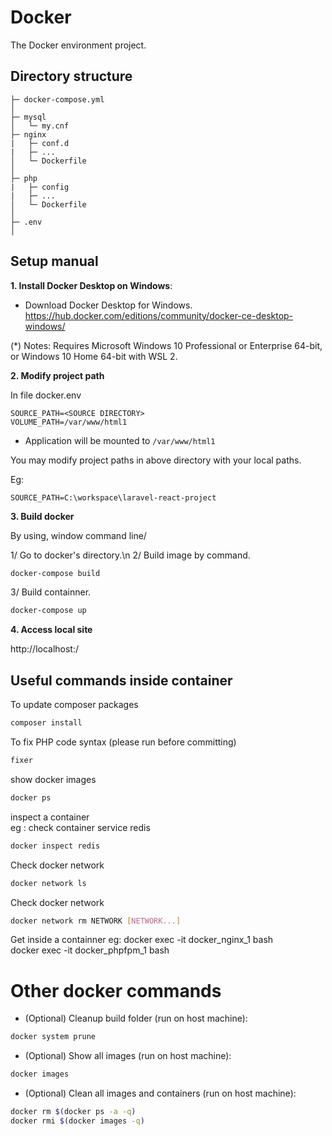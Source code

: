 Docker
===============

The Docker environment project.


## Directory structure
```
├─ docker-compose.yml
│
├─ mysql
│   └─ my.cnf
├─ nginx
|   ├─ conf.d
|   ├─ ...
│   └─ Dockerfile
│
├─ php
|   ├─ config
|   ├─ ...
│   └─ Dockerfile
│
├─ .env
│
```

## Setup manual
**1. Install Docker Desktop on Windows**:

- Download Docker Desktop for Windows.
  https://hub.docker.com/editions/community/docker-ce-desktop-windows/

(*) Notes: Requires Microsoft Windows 10 Professional or Enterprise 64-bit, or Windows 10 Home 64-bit with WSL 2.

**2. Modify project path**

In file docker\.env

```
SOURCE_PATH=<SOURCE DIRECTORY>
VOLUME_PATH=/var/www/html1
```

- Application will be mounted to `/var/www/html1`
 
You may modify project paths <SOURCE DIRECTORY> in above directory with your local paths.

Eg:
```
SOURCE_PATH=C:\workspace\laravel-react-project
```

**3. Build docker**

By using, window command line/

1/ Go to docker's directory.\n
2/ Build image by command.
```bash
docker-compose build
```
																						
3/ Build containner.																				
```bash
docker-compose up
```

**4. Access local site**

http://localhost:/


## Useful commands inside container

To update composer packages
```bash
composer install
```

To fix PHP code syntax (please run before committing)
```bash
fixer
```

show docker images
```bash
docker ps
```									
inspect a container											
eg : check container service redis										
```bash
docker inspect redis
```	
Check docker network
```bash
docker network ls										
```

Check docker network
```bash
docker network rm NETWORK [NETWORK...]											
```

Get inside a containner
eg:
    docker exec -it docker_nginx_1 bash										
	docker exec -it docker_phpfpm_1 bash										
 
Other docker commands
=====================
- (Optional) Cleanup build folder (run on host machine):
```bash
docker system prune
```

- (Optional) Show all images (run on host machine):
```bash
docker images
```

- (Optional) Clean all images and containers (run on host machine):
```bash
docker rm $(docker ps -a -q)
docker rmi $(docker images -q)
```
